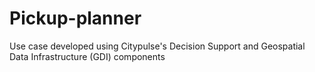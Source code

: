 # Pickup-planner
Use case developed using Citypulse's Decision Support and Geospatial Data Infrastructure (GDI) components
